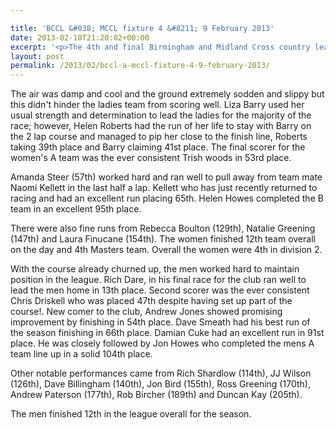 ```yaml
---

title: 'BCCL &#038; MCCL fixture 4 &#8211; 9 February 2013'
date: 2013-02-10T21:20:02+00:00
excerpt: '<p>The 4th and final Birmingham and Midland Cross country league fixture saw the women and men both competing on home turf at Pittville Park. This fixture was also special as it was the first time the club had hosted an event in this league.</p>'
layout: post
permalink: /2013/02/bccl-a-mccl-fixture-4-9-february-2013/
---
```

The air was damp and cool and the ground extremely sodden and slippy but this didn't hinder the ladies team from scoring well. Liza Barry used her usual strength and determination to lead the ladies for the majority of the race; however, Helen Roberts had the run of her life to stay with Barry on the 2 lap course and managed to pip her close to the finish line, Roberts taking 39th place and Barry claiming 41st place. The final scorer for the women's A team was the ever consistent Trish woods in 53rd place.

Amanda Steer (57th) worked hard and ran well to pull away from team mate Naomi Kellett in the last half a lap. Kellett who has just recently returned to racing and had an excellent run placing 65th. Helen Howes completed the B team in an excellent 95th place.

There were also fine runs from Rebecca Boulton (129th), Natalie Greening (147th) and Laura Finucane (154th). The women finished 12th team overall on the day and 4th Masters team. Overall the women were 4th in division 2.

With the course already churned up, the men worked hard to maintain position in the league. Rich Dare, in his final race for the club ran well to lead the men home in 13th place. Second scorer was the ever consistent Chris Driskell who was placed 47th despite having set up part of the course!. New comer to the club, Andrew Jones showed promising improvement by finishing in 54th place. Dave Smeath had his best run of the season finishing in 66th place. Damian Cuke had an excellent run in 91st place. He was closely followed by Jon Howes who completed the mens A team line up in a solid 104th place.

Other notable performances came from Rich Shardlow (114th), JJ Wilson (126th), Dave Billingham (140th), Jon Bird (155th), Ross Greening (170th), Andrew Paterson (177th), Rob Bircher (189th) and Duncan Kay (205th).

The men finished 12th in the league overall for the season.</p>